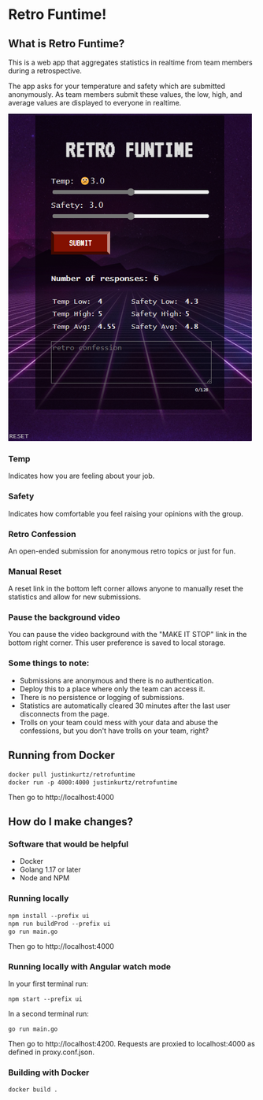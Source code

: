 # Retro Funtime!

## What is Retro Funtime?
This is a web app that aggregates statistics in realtime from team members during a retrospective.

The app asks for your temperature and safety which are submitted anonymously.
As team members submit these values, the low, high, and average values are displayed to everyone in realtime.

![Alt text](/screenshots/2022-02-22.png?raw=true "Retro Funtime Screenshot")

### Temp
Indicates how you are feeling about your job.

### Safety
Indicates how comfortable you feel raising your opinions with the group.

### Retro Confession
An open-ended submission for anonymous retro topics or just for fun.

### Manual Reset
A reset link in the bottom left corner allows anyone to manually reset the statistics and allow for new submissions.

### Pause the background video
You can pause the video background with the "MAKE IT STOP" link in the bottom right corner. This user preference is saved to local storage.

### Some things to note:

- Submissions are anonymous and there is no authentication.
- Deploy this to a place where only the team can access it.
- There is no persistence or logging of submissions.
- Statistics are automatically cleared 30 minutes after the last user disconnects from the page.
- Trolls on your team could mess with your data and abuse the confessions, but you don't have trolls on your team, right?

## Running from Docker

    docker pull justinkurtz/retrofuntime
    docker run -p 4000:4000 justinkurtz/retrofuntime

Then go to http://localhost:4000

## How do I make changes?

### Software that would be helpful
- Docker
- Golang 1.17 or later
- Node and NPM

### Running locally

    npm install --prefix ui
    npm run buildProd --prefix ui
    go run main.go

Then go to http://localhost:4000

### Running locally with Angular watch mode

In your first terminal run:

    npm start --prefix ui

In a second terminal run:
    
    go run main.go

Then go to http://localhost:4200. Requests are proxied to localhost:4000 as defined in proxy.conf.json.

### Building with Docker

    docker build .
